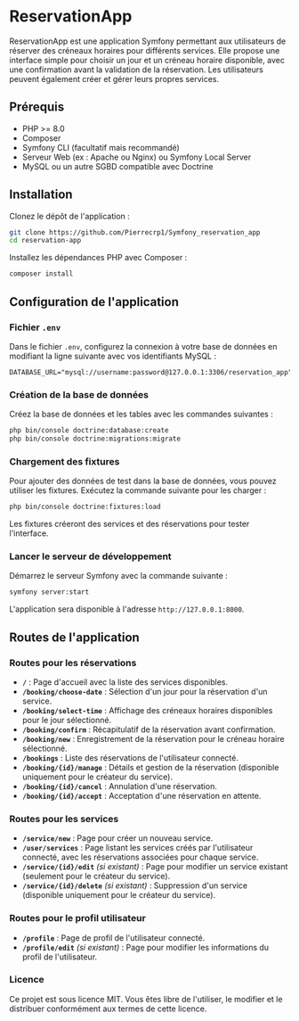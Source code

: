 # ReservationApp

ReservationApp est une application Symfony permettant aux utilisateurs de réserver des créneaux horaires pour différents services. Elle propose une interface simple pour choisir un jour et un créneau horaire disponible, avec une confirmation avant la validation de la réservation. Les utilisateurs peuvent également créer et gérer leurs propres services.

## Prérequis

- PHP >= 8.0
- Composer
- Symfony CLI (facultatif mais recommandé)
- Serveur Web (ex : Apache ou Nginx) ou Symfony Local Server
- MySQL ou un autre SGBD compatible avec Doctrine

## Installation

Clonez le dépôt de l'application :

```bash
git clone https://github.com/Pierrecrp1/Symfony_reservation_app
cd reservation-app
```

Installez les dépendances PHP avec Composer :

```bash
composer install
```

## Configuration de l'application

### Fichier `.env`

Dans le fichier `.env`, configurez la connexion à votre base de données en modifiant la ligne suivante avec vos identifiants MySQL :

```dotenv
DATABASE_URL="mysql://username:password@127.0.0.1:3306/reservation_app"
```

### Création de la base de données

Créez la base de données et les tables avec les commandes suivantes :

```bash
php bin/console doctrine:database:create
php bin/console doctrine:migrations:migrate
```

### Chargement des fixtures

Pour ajouter des données de test dans la base de données, vous pouvez utiliser les fixtures. Exécutez la commande suivante pour les charger :

```bash
php bin/console doctrine:fixtures:load
```

Les fixtures créeront des services et des réservations pour tester l'interface.

### Lancer le serveur de développement

Démarrez le serveur Symfony avec la commande suivante :

```bash
symfony server:start
```

L'application sera disponible à l'adresse `http://127.0.0.1:8000`.

## Routes de l'application

### Routes pour les réservations

- **`/`** : Page d'accueil avec la liste des services disponibles.
- **`/booking/choose-date`** : Sélection d'un jour pour la réservation d'un service.
- **`/booking/select-time`** : Affichage des créneaux horaires disponibles pour le jour sélectionné.
- **`/booking/confirm`** : Récapitulatif de la réservation avant confirmation.
- **`/booking/new`** : Enregistrement de la réservation pour le créneau horaire sélectionné.
- **`/bookings`** : Liste des réservations de l'utilisateur connecté.
- **`/booking/{id}/manage`** : Détails et gestion de la réservation (disponible uniquement pour le créateur du service).
- **`/booking/{id}/cancel`** : Annulation d'une réservation.
- **`/booking/{id}/accept`** : Acceptation d'une réservation en attente.

### Routes pour les services

- **`/service/new`** : Page pour créer un nouveau service.
- **`/user/services`** : Page listant les services créés par l'utilisateur connecté, avec les réservations associées pour chaque service.
- **`/service/{id}/edit`** *(si existant)* : Page pour modifier un service existant (seulement pour le créateur du service).
- **`/service/{id}/delete`** *(si existant)* : Suppression d'un service (disponible uniquement pour le créateur du service).

### Routes pour le profil utilisateur

- **`/profile`** : Page de profil de l'utilisateur connecté.
- **`/profile/edit`** *(si existant)* : Page pour modifier les informations du profil de l'utilisateur.

### Licence

Ce projet est sous licence MIT. Vous êtes libre de l'utiliser, le modifier et le distribuer conformément aux termes de cette licence.